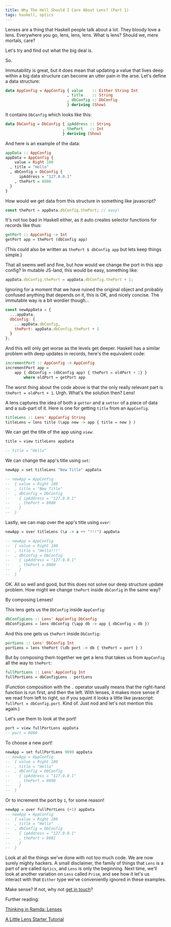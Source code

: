 ```yaml
---
title: Why The Hell Should I Care About Lens? (Part 1)
tags: haskell, optics
---
```


Lenses are a thing that Haskell people talk about a lot. They bloody love a lens. Everywhere you go, lens, lens, lens. What is lens? Should we, mere mortals, care?

Let's try and find out what the big deal is.

So.

Immutability is great, but it does mean that updating a value that lives deep within a big data structure can become an utter pain in the arse. Let's define a data structure:

```haskell
data AppConfig = AppConfig { value    :: Either String Int
                           , title    :: String
                           , dbConfig :: DbConfig
                           } deriving (Show)
```

It contains `DbConfig` which looks like this:

```haskell
data DbConfig = DbConfig { ipAddress :: String
                         , thePort   :: Int
                         } deriving (Show)
```

And here is an example of the data:

```haskell
appData :: AppConfig
appData = AppConfig {
    value = Right 100
  , title = "Hello"
  , dbConfig = DbConfig {
      ipAddress = "127.0.0.1"
    , thePort = 8080
  }
}
```

How would we get data from this structure in something like javascript?

```javascript
const thePort = appData.dbConfig.thePort; // easy!
```

It's not too bad in Haskell either, as it auto creates selector functions for records like thus:

```haskell
getPort :: AppConfig -> Int
getPort app = thePort (dbConfig app)
```

(This could also be written as `thePort $ dbConfig app` but lets keep things simple.)

That all seems well and fine, but how would we change the port in this app config? In mutable JS-land, this would be easy, something like:

```javascript
appData.dbConfig.thePort = appData.dbConfig.thePort + 1;
```

Ignoring for a moment that we have ruined the original object and probably confused anything that depends on it, this is OK, and nicely concise. The immutable way is a bit wordier though...

```javascript
const newAppData = {
  ...appData,
  dbConfig: {
    ...appData.dbConfig,
    thePort: appData.dbConfig.thePort + 1
  }
};
```

And this will only get worse as the levels get deeper. Haskell has a similar problem with deep updates in records, here's the equivalent code:

```haskell
incrementPort :: AppConfig -> AppConfig
incrementPort app =
    app { dbConfig = (dbConfig app) { thePort = oldPort + 1} }
        where oldPort = getPort app
```

The worst thing about the code above is that the only really relevant part is `thePort = oldPort + 1`. Urgh. What's the solution then? Lens!

A lens captures the idea of both a `getter` and a `setter` of a piece of data and a sub-part of it. Here is one for getting `title` from an `AppConfig`.

```haskell
titleLens :: Lens' AppConfig String
titleLens = lens title (\app new -> app { title = new } )
```

We can get the title of the app using `view`:

```haskell
title = view titleLens appData

-- title = "Hello"
```

We can change the app's title using `set`:

```haskell
newApp = set titleLens "New Title" appData

-- newApp = AppConfig
--  { value = Right 100
--  , title = "New Title"
--  , dbConfig = DbConfig
--    { ipAddress = "127.0.0.1"
--    , thePort = 8080
--    }
--  }
```

Lastly, we can map over the app's title using `over`:

```haskell
newApp = over titleLens (\a -> a ++ "!!!") appData

-- newApp = AppConfig
--  { value = Right 100
--  , title = "Hello!!!"
--  , dbConfig = DbConfig
--    { ipAddress = "127.0.0.1"
--    , thePort = 8080
--    }
--  }
```

OK. All so well and good, but this does not solve our deep structure update problem. How might we change `thePort` inside `dbConfig` in the same way?

By composing Lenses!

This lens gets us the `DbConfig` inside `AppConfig`:

```haskell
dbConfigLens :: Lens' AppConfig DbConfig
dbConfigLens = lens dbConfig (\app db -> app { dbConfig = db })
```

And this one gets us `thePort` inside `DbConfig`:

```haskell
portLens :: Lens' DbConfig Int
portLens = lens thePort (\db port -> db { thePort = port } )
```

But by composing them together we get a lens that takes us from `AppConfig` all the way to `thePort`:

```haskell
fullPortLens :: Lens' AppConfig Int
fullPortLens = dbConfigLens . portLens
```

(Function composition with the `.` operator usually means that the right-hand function is run first, and then the left. With lenses, it makes more sense if we read from left to right, so if you squint it looks a little like javascript: `fullPort = dbConfig.port`. Kind of. Just nod and let's not mention this again.)

Let's use them to look at the port!

```haskell
port = view fullPortLens appData
-- port = 8080
```

To choose a new port!

```haskell
newApp = set fullPortLens 9090 appData
-- newApp = AppConfig
--  { value = Right 100
--  , title = "Hello"
--  , dbConfig = DbConfig
--    { ipAddress = "127.0.0.1"
--    , thePort = 9090
--    }
--  }
```

Or to increment the port by `1`, for some reason!

```haskell
newApp = over fullPortLens (+1) appData
-- newApp = AppConfig
--  { value = Right 100
--  , title = "Hello"
--  , dbConfig = DbConfig
--    { ipAddress = "127.0.0.1"
--    , thePort = 8081
--    }
--  }
```

Look at all the things we've done with not too much code. We are now surely mighty hackers. A small disclaimer, the family of things that `Lens` is a part of are called `Optics`, and `Lens` is only the beginning. Next time, we'll look at another variation on `Lens` called `Prism`, and see how it let's us interact with that `Either` type we've conveniently ignored in these examples.

Make sense? If not, why not [get in touch](/contact.html)?

Further reading:

[Thinking in Ramda: Lenses](http://randycoulman.com/blog/2016/07/12/thinking-in-ramda-lenses/)

[A Little Lens Starter Tutorial](https://www.schoolofhaskell.com/school/to-infinity-and-beyond/pick-of-the-week/a-little-lens-starter-tutorial)
